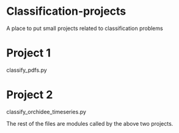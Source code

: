 # Classification-projects
A place to put small projects related to classification problems

# Project 1
classify_pdfs.py

# Project 2
classify_orchidee_timeseries.py

The rest of the files are modules called by the above two projects.
